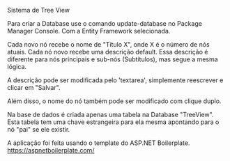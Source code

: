 Sistema de Tree View

Para criar a Database use o comando update-database no Package Manager Console. Com a Entity Framework selecionada.

Cada novo nó recebe o nome de "Título X", onde X é o número de nós atuais. Cada nó novo recebe uma descrição default.
Essa descrição é diferente para nós principais e sub-nós (Subtítulos), mas segue a mesma lógica.

A descrição pode ser modificada pelo 'textarea', simplemente reescrever e clicar em "Salvar".

Além disso, o nome do nó também pode ser modificado com clique duplo.

Na base de dados é criada apenas uma tabela na Database "TreeView". Esta tabela tem uma chave estrangeira para ela mesma
apontando para o nó "pai" se ele existir.

A aplicação foi feita usando o template do ASP.NET Boilerplate. https://aspnetboilerplate.com/